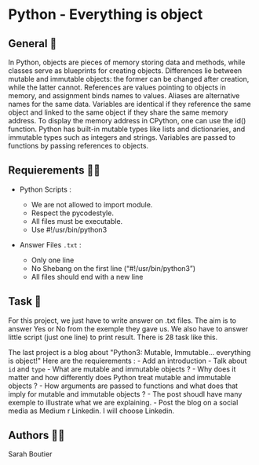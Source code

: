 # Python - Everything is object

## General 🐍

In Python, objects are pieces of memory storing data and methods, while classes serve as blueprints for creating objects. Differences lie between mutable and immutable objects: the former can be changed after creation, while the latter cannot. References are values pointing to objects in memory, and assignment binds names to values. Aliases are alternative names for the same data. Variables are identical if they reference the same object and linked to the same object if they share the same memory address. To display the memory address in CPython, one can use the id() function. Python has built-in mutable types like lists and dictionaries, and immutable types such as integers and strings. Variables are passed to functions by passing references to objects.

## Requierements :teacher:

- Python Scripts : 
    * We are not allowed to import module.
    * Respect the pycodestyle.
    * All files must be executable.
    * Use #!/usr/bin/python3

- Answer Files `.txt` : 
    * Only one line
    * No Shebang on the first line (“#!/usr/bin/python3”)
    * All files should end with a new line

## Task 💯

For this project, we just have to write answer on .txt files. 
The aim is to answer Yes or No from the exemple they gave us. We also have to answer little script (just one line) to print result.
There is 28 task like this.

The last project is a blog about "Python3: Mutable, Immutable... everything is object!"
Here are the requierements : 
    - Add an introduction
    - Talk about `id` and `type`
    - What are mutable and immutable objects ?
    - Why does it matter and how differently does Python treat mutable and immutable objects ?
    - How arguments are passed to functions and what does that imply for mutable and immutable objects ? 
    - The post shoudl have many exemple to illustrate what we are explaining.
    - Post the blog on a social media as Medium r Linkedin. I will choose Linkedin.

## Authors 🧞‍♀️
Sarah Boutier
